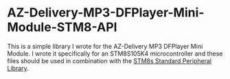# AZ-Delivery-MP3-DFPlayer-Mini-Module-STM8-API
This is a simple library I wrote for the AZ-Delivery MP3 DFPlayer Mini Module. I wrote it specifically for an STM8S105K4 microcontroller and these files should be used in combination with the [STM8s Standard Peripheral Library](https://www.st.com/en/embedded-software/stsw-stm8069.html).
